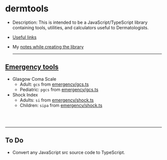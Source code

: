 # dermtools

- Description: This is intended to be a JavaScript/TypeScript library 
  containing tools, utilities, and calculators useful to Dermatologists.  
- [Useful links](notes/_useful_links.md)
- My [notes while creating the library](notes/)

  ---

## [Emergency tools](src/emergency/)

- Glasgow Coma Scale
  - Adult: `gcs` from [emergency/gcs.ts](src/emergency/gcs.ts)
  - Pediatric: `pgcs` from [emergency/gcs.ts](src/emergency/gcs.ts)
- Shock Index
  - Adults: `si` from [emergency/shock.ts](src/emergency/shock.ts)
  - Children: `sipa` from [emergency/shock.ts](src/emergency/shock.ts)

<br><br>

---

## To Do

- Convert any JavaScript src source code to TypeScript.
